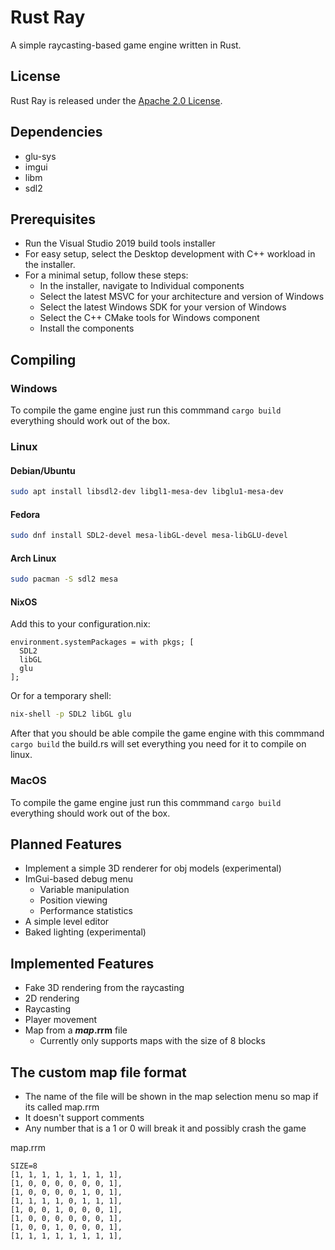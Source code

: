 # Rust Ray

A simple raycasting-based game engine written in Rust.

## License

Rust Ray is released under the [Apache 2.0 License](http://www.apache.org/licenses/).

## Dependencies

- glu-sys
- imgui
- libm
- sdl2

## Prerequisites
- Run the Visual Studio 2019 build tools installer
- For easy setup, select the Desktop development with C++ workload in the installer.
- For a minimal setup, follow these steps:
    - In the installer, navigate to Individual components
    - Select the latest MSVC for your architecture and version of Windows
    - Select the latest Windows SDK for your version of Windows
    - Select the C++ CMake tools for Windows component
    - Install the components

## Compiling

### Windows
To compile the game engine just run this commmand `cargo build` everything should work out of the box.

### Linux

#### Debian/Ubuntu
```bash
sudo apt install libsdl2-dev libgl1-mesa-dev libglu1-mesa-dev
```
#### Fedora
```bash
sudo dnf install SDL2-devel mesa-libGL-devel mesa-libGLU-devel
```
#### Arch Linux
```bash
sudo pacman -S sdl2 mesa
```
#### NixOS
Add this to your configuration.nix:
```
environment.systemPackages = with pkgs; [
  SDL2
  libGL
  glu
];
```
Or for a temporary shell:
```bash
nix-shell -p SDL2 libGL glu
```
After that you should be able compile the game engine with this commmand `cargo build` the build.rs will set everything you need for it to compile on linux.

### MacOS

To compile the game engine just run this commmand `cargo build` everything should work out of the box.

## Planned Features

- Implement a simple 3D renderer for obj models (experimental)
- ImGui-based debug menu
  - Variable manipulation
  - Position viewing
  - Performance statistics
- A simple level editor
- Baked lighting (experimental)

## Implemented Features

- Fake 3D rendering from the raycasting
- 2D rendering
- Raycasting
- Player movement
- Map from a **_*map*_.rrm** file
    - Currently only supports maps with the size of 8 blocks
 
## The custom map file format

- The name of the file will be shown in the map selection menu so map if its called map.rrm
- It doesn't support comments
- Any number that is a 1 or 0 will break it and possibly crash the game

map.rrm

```
SIZE=8
[1, 1, 1, 1, 1, 1, 1, 1],
[1, 0, 0, 0, 0, 0, 0, 1],
[1, 0, 0, 0, 0, 1, 0, 1],
[1, 1, 1, 1, 0, 1, 1, 1],
[1, 0, 0, 1, 0, 0, 0, 1],
[1, 0, 0, 0, 0, 0, 0, 1],
[1, 0, 0, 1, 0, 0, 0, 1],
[1, 1, 1, 1, 1, 1, 1, 1],
```
